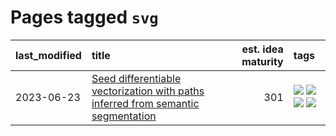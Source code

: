 # Pages tagged `svg`

|last_modified|title|est. idea maturity|tags
|:---|:---|---:|:---|
|2023-06-23|[Seed differentiable vectorization with paths inferred from semantic segmentation](../vectorize_anything.md)|301|[![](https://img.shields.io/badge/tag-experimentation-1eefac)](../tags/experimentation.md) [![](https://img.shields.io/badge/tag-segmentation-d5ffe)](../tags/segmentation.md) [![](https://img.shields.io/badge/tag-svg-a68128)](../tags/svg.md) [![](https://img.shields.io/badge/tag-tooling-c4fb38)](../tags/tooling.md)|